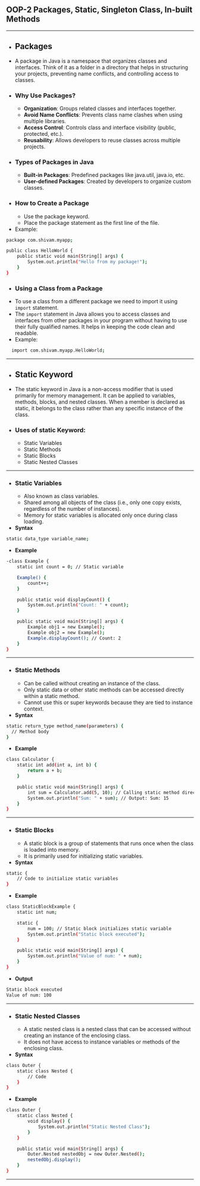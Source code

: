 ## OOP-2 Packages, Static, Singleton Class, In-built Methods

---

- ## Packages
- A package in Java is a namespace that organizes classes and interfaces. Think of it as a folder in a directory that helps in structuring your projects, preventing name conflicts, and controlling access to classes.
- ### Why Use Packages?
    - **Organization**: Groups related classes and interfaces together.
    - **Avoid Name Conflicts**: Prevents class name clashes when using multiple libraries.
    - **Access Control**: Controls class and interface visibility (public, protected, etc.).
    - **Reusability**: Allows developers to reuse classes across multiple projects.
- ### Types of Packages in Java
    - **Built-in Packages**: Predefined packages like java.util, java.io, etc.
    - **User-defined Packages**: Created by developers to organize custom classes.
- ### How to Create a Package
    - Use the package keyword.
    - Place the package statement as the first line of the file.
- Example:
```bash
package com.shivam.myapp;

public class HelloWorld {
    public static void main(String[] args) {
        System.out.println("Hello from my package!");
    }
}
```
- ### Using a Class from a Package
- To use a class from a different package we need to import it using `import` statement.
- The `import` statement in Java allows you to access classes and interfaces from other packages in your program without having to use their fully qualified names. It helps in keeping the code clean and readable.
- Example:
```bash
  import com.shivam.myapp.HelloWorld;
```
---
- ## Static Keyword
- The static keyword in Java is a non-access modifier that is used primarily for memory management. It can be applied to variables, methods, blocks, and nested classes. When a member is declared as static, it belongs to the class rather than any specific instance of the class.
- ### Uses of static Keyword:
   - Static Variables
   - Static Methods
   - Static Blocks
   - Static Nested Classes

---

- ### Static Variables
   - Also known as class variables.
   - Shared among all objects of the class (i.e., only one copy exists, regardless of the number of instances).
   - Memory for static variables is allocated only once during class loading.
- **Syntax**
```bash
static data_type variable_name;
```
- **Example**
```bash
-class Example {
    static int count = 0; // Static variable

    Example() {
        count++;
    }

    public static void displayCount() {
        System.out.println("Count: " + count);
    }

    public static void main(String[] args) {
        Example obj1 = new Example();
        Example obj2 = new Example();
        Example.displayCount(); // Count: 2
    }
}
```

---

- ### Static Methods
   - Can be called without creating an instance of the class.
   - Only static data or other static methods can be accessed directly within a static method.
   - Cannot use this or super keywords because they are tied to instance context.
- **Syntax**
```bash
static return_type method_name(parameters) {
  // Method body
}
```
- **Example**
```bash
class Calculator {
    static int add(int a, int b) {
        return a + b;
    }

    public static void main(String[] args) {
        int sum = Calculator.add(5, 10); // Calling static method directly
        System.out.println("Sum: " + sum); // Output: Sum: 15
    }
}
```

---

- ### Static Blocks
   - A static block is a group of statements that runs once when the class is loaded into memory.
   - It is primarily used for initializing static variables.
- **Syntax**
```bash
static {
    // Code to initialize static variables
}
```
- **Example**
```bash
class StaticBlockExample {
    static int num;

    static {
        num = 100; // Static block initializes static variable
        System.out.println("Static block executed");
    }

    public static void main(String[] args) {
        System.out.println("Value of num: " + num);
    }
}
```
- **Output**
```bash
Static block executed
Value of num: 100
```

---

- ### Static Nested Classes
   - A static nested class is a nested class that can be accessed without creating an instance of the enclosing class.
   - It does not have access to instance variables or methods of the enclosing class.
- **Syntax**
```bash
class Outer {
    static class Nested {
        // Code
    }
}
```
- **Example**
```bash
class Outer {
    static class Nested {
        void display() {
            System.out.println("Static Nested Class");
        }
    }

    public static void main(String[] args) {
        Outer.Nested nestedObj = new Outer.Nested();
        nestedObj.display();
    }
}
```
--- 